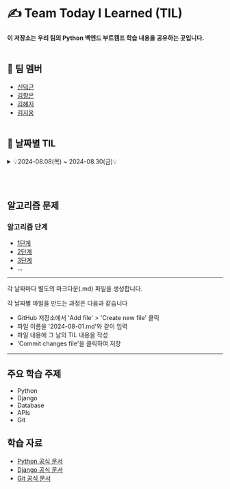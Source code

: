 # ✍️ Team Today I Learned (TIL)

**이 저장소는 우리 팀의 Python 백엔드 부트캠프 학습 내용을 공유하는 곳입니다.**
<br><br/>

## 🤗 팀 멤버
- [신덕근](https://github.com/shindeokgeun)
- [김향은](https://github.com/myangeun)
- [김혜지](https://github.com/hjkim977)
- [김지웅](https://github.com/kgw08003)
<br><br/>

## 📌 날짜별 TIL
<details>
    <summary> 💡2024-08.08(목) ~ 2024-08.30(금)💡 </summary>
<br><br/>    
<details>
    <summary>2024-08-08 (목)</summary>
  
  - [2024-08-08 - 혜지](2024-08-08(혜지).md)
  - [2024-08-08 - 덕근](2024-08-08(덕근).md)
  - [2024-08-08 - 지웅](2024-08-08(지웅).md)
  - [2024-08-08 - 향은](2024-08-08(향은).md)

</details>

<details>
    <summary>2024-08-09 (금)</summary>

  - [2024-08-09 - 혜지](2024-08-09(혜지).md)
  - [2024-08-09 - 덕근](2024-08-09(덕근).md)
  - [2024-08-09 - 지웅](2024-08-09(지웅).md)
  - [2024-08-09 - 향은](2024-08-09(향은).md)

</details>

<details>
    <summary>2024-08-12 (월)</summary>

  - [2024-08-12 - 혜지](2024-08-12(혜지).md)
  - [2024-08-12 - 덕근](2024-08-12(덕근).md)
  - [2024-08-12 - 지웅](2024-08-12(지웅).md)
  - [2024-08-12 - 향은](2024-08-12(향은).md)

</details>

<details>
    <summary>2024-08-13 (화)</summary>
 
  - [2024-08-13 - 혜지](2024-08-13(혜지).md)
  - [2024-08-13 - 덕근](2024-08-13(덕근).md)
  - [2024-08-13 - 지웅](2024-08-13(지웅).md)
  - [2024-08-13 - 향은](2024-08-13(향은).md)  

</details>

<details>
    <summary>2024-08-14 (수)</summary>
 
  - [2024-08-14 - 혜지](2024-08-14(혜지).md)
  - [2024-08-14 - 덕근](2024-08-14(덕근).md)
  - [2024-08-14 - 지웅](2024-08-14(지웅).md)
  - [2024-08-14 - 향은](2024-08-14(향은).md)  

</details>

<details>
    <summary>2024-08-16 (금)</summary>
 
  - [2024-08-16 - 혜지](2024-08-16(혜지).md)
  - [2024-08-16 - 덕근](2024-08-16(덕근).md)
  - [2024-08-16 - 지웅](2024-08-16(지웅).md)
  - [2024-08-16 - 향은](2024-08-16(향은).md)  

</details>

<details>
    <summary>2024-08-19 (월)</summary>
 
  - [2024-08-19 - 혜지](https://github.com/Python-Backend-Team3/Team-TIL/blob/main/8.19%20~%208.30%20%ED%9A%8C%EA%B3%A0/2024-08-19(%ED%98%9C%EC%A7%80).md)
  - [2024-08-19 - 덕근 : 예비군으로 인해 조퇴]
  - [2024-08-19 - 지웅](https://github.com/Python-Backend-Team3/Team-TIL/blob/main/8.19%20~%208.30%20%ED%9A%8C%EA%B3%A0/2024-08-19(%EC%A7%80%EC%9B%85).md)
  - [2024-08-19 - 향은](https://github.com/Python-Backend-Team3/Team-TIL/blob/main/8.19%20~%208.30%20%ED%9A%8C%EA%B3%A0/2024-08-19(%ED%96%A5%EC%9D%80).md) 

</details>

<details>
    <summary>2024-08-20 (화)</summary>
 
  - [2024-08-20 - 혜지](https://github.com/Python-Backend-Team3/Team-TIL/blob/main/8.19%20~%208.30%20%ED%9A%8C%EA%B3%A0/2024-08-20(%ED%98%9C%EC%A7%80).md)
  - [2024-08-20 - 덕근](https://github.com/Python-Backend-Team3/Team-TIL/blob/main/8.19%20~%208.30%20%ED%9A%8C%EA%B3%A0/2024-08-20(%EB%8D%95%EA%B7%BC).md)
  - [2024-08-20 - 지웅](https://github.com/Python-Backend-Team3/Team-TIL/blob/main/8.19%20~%208.30%20%ED%9A%8C%EA%B3%A0/2024-08-20(%EC%A7%80%EC%9B%85).md)
  - [2024-08-20 - 향은](https://github.com/Python-Backend-Team3/Team-TIL/blob/main/8.19%20~%208.30%20%ED%9A%8C%EA%B3%A0/2024-08-20(%ED%96%A5%EC%9D%80).md)  

</details>

<details>
    <summary>2024-08-21 (수)</summary>
 
  - [2024-08-21 - 혜지](https://github.com/Python-Backend-Team3/Team-TIL/blob/main/8.19%20~%208.30%20%ED%9A%8C%EA%B3%A0/2024-08-21(%ED%98%9C%EC%A7%80).md)
  - [2024-08-21 - 덕근](2024-08-21(덕근).md)
  - [2024-08-21 - 지웅](https://github.com/Python-Backend-Team3/Team-TIL/blob/main/8.19%20~%208.30%20%ED%9A%8C%EA%B3%A0/2024-08-21(%EC%A7%80%EC%9B%85).md)
  - [2024-08-21 - 향은](https://github.com/Python-Backend-Team3/Team-TIL/blob/main/8.19%20~%208.30%20%ED%9A%8C%EA%B3%A0/2024-08-21(%ED%96%A5%EC%9D%80).md)  

</details>

<details>
    <summary>2024-08-22 (목)</summary>
 
  - [2024-08-22 - 혜지](https://github.com/Python-Backend-Team3/Team-TIL/blob/main/8.19%20~%208.30%20%ED%9A%8C%EA%B3%A0/2024-08-22(%ED%98%9C%EC%A7%80).md)
  - [2024-08-22 - 덕근](https://github.com/Python-Backend-Team3/Team-TIL/blob/main/8.19%20~%208.30%20%ED%9A%8C%EA%B3%A0/2024-08-22(%EB%8D%95%EA%B7%BC).md)
  - [2024-08-22 - 지웅](https://github.com/Python-Backend-Team3/Team-TIL/blob/main/8.19%20~%208.30%20%ED%9A%8C%EA%B3%A0/2024-08-22(%EC%A7%80%EC%9B%85).md)
  - [2024-08-22 - 향은](https://github.com/Python-Backend-Team3/Team-TIL/blob/main/8.19%20~%208.30%20%ED%9A%8C%EA%B3%A0/2024-08-22(%ED%96%A5%EC%9D%80).md)  

</details>

<details>
    <summary>2024-08-23 (금)</summary>
 
  - [2024-08-23 - 혜지](https://github.com/Python-Backend-Team3/Team-TIL/blob/main/8.19%20~%208.30%20%ED%9A%8C%EA%B3%A0/2024-08-23(%ED%98%9C%EC%A7%80).md)
  - [2024-08-23 - 덕근](2024-08-23(덕근).md)
  - [2024-08-23 - 지웅](https://github.com/Python-Backend-Team3/Team-TIL/blob/main/8.19%20~%208.30%20%ED%9A%8C%EA%B3%A0/2024-08-23(%EC%A7%80%EC%9B%85).md)
  - [2024-08-23 - 향은](https://github.com/Python-Backend-Team3/Team-TIL/blob/main/8.19%20~%208.30%20%ED%9A%8C%EA%B3%A0/2024-08-23(%ED%96%A5%EC%9D%80).md)  

</details>

<details>
    <summary>2024-08-26 (월)</summary>
 
  - [2024-08-26 - 혜지](https://github.com/Python-Backend-Team3/Team-TIL/blob/main/8.19%20~%208.30%20%ED%9A%8C%EA%B3%A0/2024-08-26(%ED%98%9C%EC%A7%80).md)
  - [2024-08-26 - 덕근](https://github.com/Python-Backend-Team3/Team-TIL/blob/main/8.19%20~%208.30%20%ED%9A%8C%EA%B3%A0/2024-08-26(%EB%8D%95%EA%B7%BC).md)
  - [2024-08-26 - 지웅](https://github.com/Python-Backend-Team3/Team-TIL/blob/main/8.19%20~%208.30%20%ED%9A%8C%EA%B3%A0/2024-08-26(%EC%A7%80%EC%9B%85).md)
  - [2024-08-26 - 향은](https://github.com/Python-Backend-Team3/Team-TIL/blob/main/8.19%20~%208.30%20%ED%9A%8C%EA%B3%A0/2024-08-26(%ED%96%A5%EC%9D%80).md)  

</details>


<details>
    <summary>2024-08-27 (화)</summary>
 
  - [2024-08-27 - 혜지](https://github.com/Python-Backend-Team3/Team-TIL/blob/main/8.19%20~%208.30%20%ED%9A%8C%EA%B3%A0/2024-08-27(%ED%98%9C%EC%A7%80).md)
  - [2024-08-27 - 덕근](2024-08-27(덕근).md)
  - [2024-08-27 - 지웅](https://github.com/Python-Backend-Team3/Team-TIL/blob/main/8.19%20~%208.30%20%ED%9A%8C%EA%B3%A0/2024-08-27(%EC%A7%80%EC%9B%85).md)
  - [2024-08-27 - 향은](https://github.com/Python-Backend-Team3/Team-TIL/blob/main/8.19%20~%208.30%20%ED%9A%8C%EA%B3%A0/2024-08-27(%ED%96%A5%EC%9D%80).md)  

</details>


<details>
    <summary>2024-08-28 (수) :팀프로젝트</summary>
    
  - [2024-08-28 - 팀프로젝트](2024-08-28(팀프로젝트).md)
  - [2024-08-28 - 혜지](2024-08-28(혜지).md)
  - [2024-08-28 - 덕근](2024-08-28(덕근).md)
  - [2024-08-28 - 지웅](2024-08-28(지웅).md)
  - [2024-08-28 - 향은](2024-08-28(향은).md)
  

</details>


<details>
    <summary>2024-08-29 (목) :팀프로젝트</summary>
    
  - [2024-08-28 - 팀프로젝트](2024-08-28(팀프로젝트).md)
  - [2024-08-29 - 혜지](2024-08-29(혜지).md)
  - [2024-08-29 - 덕근](2024-08-29(덕근).md)
  - [2024-08-29 - 지웅](2024-08-29(지웅).md)
  - [2024-08-29 - 향은](2024-08-29(향은).md)  

</details>

<details>
    <summary>2024-08-30 (금) :팀프로젝트</summary>
    
  - [2024-08-28 - 팀프로젝트](2024-08-28(팀프로젝트).md)
  - [2024-08-30 - 혜지](2024-08-30(혜지).md)
  - [2024-08-30 - 덕근](2024-08-30(덕근).md)
  - [2024-08-30 - 지웅](2024-08-30(지웅).md)
  - [2024-08-30 - 향은](2024-08-30(향은).md)  

</details>

</details>

<br><br/>
## 알고리즘 문제

### 알고리즘 단계
- [1단계](1단계.md)
- [2단계](2단계.md)
- [3단계](3단계.md)
- ...

  
--------------------------------------------------------
각 날짜마다 별도의 마크다운(.md) 파일을 생성합니다. 

각 날짜별 파일을 만드는 과정은 다음과 같습니다
- GitHub 저장소에서 'Add file' > 'Create new file' 클릭
- 파일 이름을 '2024-08-01.md'와 같이 입력
- 파일 내용에 그 날의 TIL 내용을 작성
- 'Commit changes file'을 클릭하여 저장
-------------------------------------------------------


## 주요 학습 주제
- Python
- Django
- Database
- APIs
- Git

## 학습 자료
- [Python 공식 문서](https://docs.python.org/)
- [Django 공식 문서](https://docs.djangoproject.com/)
- [Git 공식 문서](https://git-scm.com/doc)
